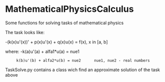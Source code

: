 # MathematicalPhysicsCalculus
Some functions for solving tasks of mathematical physics

The task looks like:


-(k(x)u'(x))' + p(x)u'(x) + q(x)u(x) = f(x), x in [a, b]

where:   -k(a)u'(a) + alfa1*u(a) = nue1

         k(b)u'(b) + alfa2*u(b) = nue2      nue1, nue2 - real numbers
      
      
TaskSolve.py contains a class wich find an approximate solution of the task above
         
